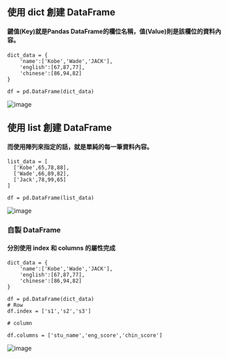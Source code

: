 ## 使用 dict 創建 DataFrame      
#### 鍵值(Key)就是Pandas DataFrame的欄位名稱，值(Value)則是該欄位的資料內容。     
    dict_data = {
        'name':['Kobe','Wade','JACK'],
        'english':[67,87,77],
        'chinese':[86,94,82]
    }

    df = pd.DataFrame(dict_data)
   

![image](https://user-images.githubusercontent.com/112489587/211475116-7a711000-57e5-4190-8fb5-519ae8ff67db.png)

## 使用 list 創建 DataFrame    
#### 而使用陣列來指定的話，就是單純的每一筆資料內容。   


    list_data = [
      ['Kobe',65,78,88],
      ['Wade',66,89,82],
      ['Jack',78,99,65]
    ]

    df = pd.DataFrame(list_data)
    

![image](https://user-images.githubusercontent.com/112489587/211475542-37b311af-670a-4120-ab70-86dbfb361acf.png)


###  自製 DataFrame    
#### 分別使用 index 和 columns 的屬性完成

    dict_data = {
        'name':['Kobe','Wade','JACK'],
        'english':[67,87,77],
        'chinese':[86,94,82]
    }

    df = pd.DataFrame(dict_data)
    # Row
    df.index = ['s1','s2','s3']

    # column 

    df.columns = ['stu_name','eng_score','chin_score']
    
   
 ![image](https://user-images.githubusercontent.com/112489587/211476096-4042334f-f967-45f9-a470-316391f621b1.png)


